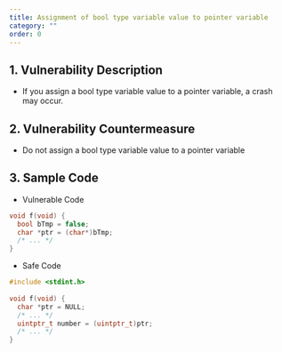 ```yaml
---
title: Assignment of bool type variable value to pointer variable
category: ""
order: 0
---
```


## 1. Vulnerability Description
* If you assign a bool type variable value to a pointer variable, a crash may occur.


## 2. Vulnerability Countermeasure
* Do not assign a bool type variable value to a pointer variable


## 3. Sample Code
* Vulnerable Code

```c
void f(void) {
  bool bTmp = false;
  char *ptr = (char*)bTmp;
  /* ... */
}
```

* Safe Code

```c
#include <stdint.h>
  
void f(void) {
  char *ptr = NULL;
  /* ... */
  uintptr_t number = (uintptr_t)ptr; 
  /* ... */
}
```